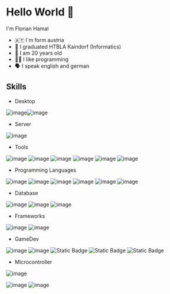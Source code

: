 # Hello World 👋

I'm Florian Hamal

- 🇦🇹 I`m form austria 
- 🏫 I graduated HTBLA Kaindorf (Informatics)
- 🧑 I am 20 years old
- 👨‍💻 I like programming
- 🗣️ I speak english and german

## Skills

- Desktop

![image](https://img.shields.io/badge/Windows-0078D6?style=for-the-badge&logo=windows&logoColor=white)![image](https://img.shields.io/badge/Arch_Linux-1793D1?style=for-the-badge&logo=arch-linux&logoColor=white)

- Server

![image](https://img.shields.io/badge/Debian-A81D33?style=for-the-badge&logo=debian&logoColor=white)

- Tools

![image](https://img.shields.io/badge/GNU%20Bash-4EAA25?style=for-the-badge&logo=GNU%20Bash&logoColor=white)
![image](	https://img.shields.io/badge/GIT-E44C30?style=for-the-badge&logo=git&logoColor=white)
![image](https://github.com/user-attachments/assets/1b7b5384-bf81-45df-ad66-1c83e48f7b33)
![image](https://github.com/user-attachments/assets/96c0a608-4168-4b5f-bc36-5a6d8f6ab2e7)
![image](https://github.com/user-attachments/assets/bd807b64-c1a7-499b-9d89-5eba4b8c3bfc)
![image](https://img.shields.io/badge/NeoVim-%2357A143.svg?&style=for-the-badge&logo=neovim&logoColor=white)

- Programming Languages

![image](https://img.shields.io/badge/JavaScript-F7DF1E?style=for-the-badge&logo=javascript&logoColor=black)
![image](https://github.com/user-attachments/assets/d87878e9-a7d3-4b36-953a-ca137bc67c7e)
![image](https://img.shields.io/badge/Java-ED8B00?style=for-the-badge&logo=openjdk&logoColor=white)
![image](https://img.shields.io/badge/Python-3776AB?style=for-the-badge&logo=python&logoColor=white)
![image](https://img.shields.io/badge/HTML-239120?style=for-the-badge&logo=html5&logoColor=white)
![image](https://img.shields.io/badge/CSS-239120?&style=for-the-badge&logo=css3&logoColor=white)

- Database

![image](https://img.shields.io/badge/MySQL-00000F?style=for-the-badge&logo=mysql&logoColor=white)
![image](https://img.shields.io/badge/PostgreSQL-316192?style=for-the-badge&logo=postgresql&logoColor=white)
![image](	https://img.shields.io/badge/redis-%23DD0031.svg?&style=for-the-badge&logo=redis&logoColor=white)

- Frameworks

![image](https://img.shields.io/badge/Bootstrap-563D7C?style=for-the-badge&logo=bootstrap&logoColor=white)
![image](https://img.shields.io/badge/Spring-6DB33F?style=for-the-badge&logo=spring&logoColor=white)

- GameDev

![image](https://img.shields.io/badge/Unity-100000?style=for-the-badge&logo=unity&logoColor=white)
![image](https://img.shields.io/badge/C%23-239120?style=for-the-badge&logo=c-sharp&logoColor=white)
![Static Badge](https://img.shields.io/badge/SpigotMc-SpigotMc?style=for-the-badge&color=yellow)
![Static Badge](https://img.shields.io/badge/BungeeCord-BungeeCord?style=for-the-badge&color=red)
![Static Badge](https://img.shields.io/badge/CloudNetService-CloudNetService?style=for-the-badge&logo=icloud&logoColor=blue&logoSize=auto&labelColor=white&color=blue&link=https%3A%2F%2Fcloudnetservice.eu%2Fde%2F)

- Microcontroller

![image](https://img.shields.io/badge/Arduino-00979D?style=for-the-badge&logo=Arduino&logoColor=white)

![image](https://github-readme-stats.vercel.app/api/top-langs/?username=florianHamal&theme=blue-green)
![image](	https://github-readme-stats.vercel.app/api?username=florianHamal&theme=blue-green)
